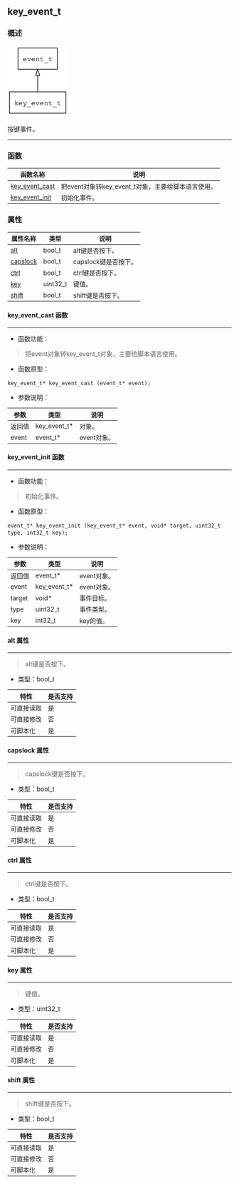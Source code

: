 ## key\_event\_t
### 概述
![image](images/key_event_t_0.png)

 按键事件。


----------------------------------
### 函数
<p id="key_event_t_methods">

| 函数名称 | 说明 | 
| -------- | ------------ | 
| <a href="#key_event_t_key_event_cast">key\_event\_cast</a> | 把event对象转key_event_t对象，主要给脚本语言使用。 |
| <a href="#key_event_t_key_event_init">key\_event\_init</a> | 初始化事件。 |
### 属性
<p id="key_event_t_properties">

| 属性名称 | 类型 | 说明 | 
| -------- | ----- | ------------ | 
| <a href="#key_event_t_alt">alt</a> | bool\_t | alt键是否按下。 |
| <a href="#key_event_t_capslock">capslock</a> | bool\_t | capslock键是否按下。 |
| <a href="#key_event_t_ctrl">ctrl</a> | bool\_t | ctrl键是否按下。 |
| <a href="#key_event_t_key">key</a> | uint32\_t | 键值。 |
| <a href="#key_event_t_shift">shift</a> | bool\_t | shift键是否按下。 |
#### key\_event\_cast 函数
-----------------------

* 函数功能：

> <p id="key_event_t_key_event_cast"> 把event对象转key_event_t对象，主要给脚本语言使用。




* 函数原型：

```
key_event_t* key_event_cast (event_t* event);
```

* 参数说明：

| 参数 | 类型 | 说明 |
| -------- | ----- | --------- |
| 返回值 | key\_event\_t* | 对象。 |
| event | event\_t* | event对象。 |
#### key\_event\_init 函数
-----------------------

* 函数功能：

> <p id="key_event_t_key_event_init"> 初始化事件。




* 函数原型：

```
event_t* key_event_init (key_event_t* event, void* target, uint32_t type, int32_t key);
```

* 参数说明：

| 参数 | 类型 | 说明 |
| -------- | ----- | --------- |
| 返回值 | event\_t* | event对象。 |
| event | key\_event\_t* | event对象。 |
| target | void* | 事件目标。 |
| type | uint32\_t | 事件类型。 |
| key | int32\_t | key的值。 |
#### alt 属性
-----------------------
> <p id="key_event_t_alt"> alt键是否按下。



* 类型：bool\_t

| 特性 | 是否支持 |
| -------- | ----- |
| 可直接读取 | 是 |
| 可直接修改 | 否 |
| 可脚本化   | 是 |
#### capslock 属性
-----------------------
> <p id="key_event_t_capslock"> capslock键是否按下。



* 类型：bool\_t

| 特性 | 是否支持 |
| -------- | ----- |
| 可直接读取 | 是 |
| 可直接修改 | 否 |
| 可脚本化   | 是 |
#### ctrl 属性
-----------------------
> <p id="key_event_t_ctrl"> ctrl键是否按下。



* 类型：bool\_t

| 特性 | 是否支持 |
| -------- | ----- |
| 可直接读取 | 是 |
| 可直接修改 | 否 |
| 可脚本化   | 是 |
#### key 属性
-----------------------
> <p id="key_event_t_key"> 键值。



* 类型：uint32\_t

| 特性 | 是否支持 |
| -------- | ----- |
| 可直接读取 | 是 |
| 可直接修改 | 否 |
| 可脚本化   | 是 |
#### shift 属性
-----------------------
> <p id="key_event_t_shift"> shift键是否按下。



* 类型：bool\_t

| 特性 | 是否支持 |
| -------- | ----- |
| 可直接读取 | 是 |
| 可直接修改 | 否 |
| 可脚本化   | 是 |

